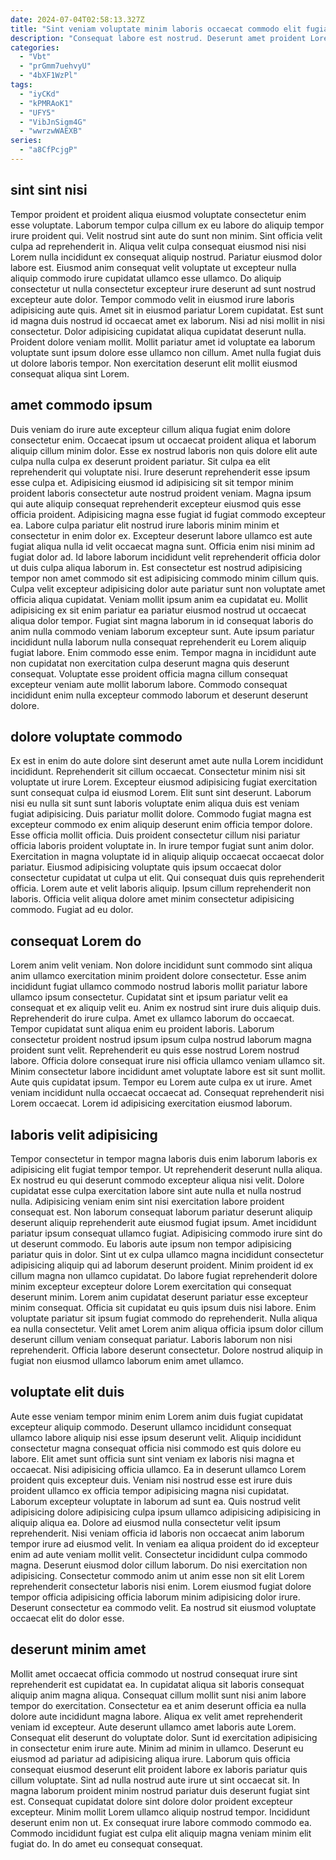 ```yaml
---
date: 2024-07-04T02:58:13.327Z
title: "Sint veniam voluptate minim laboris occaecat commodo elit fugiat Lorem ea aliqua sit mollit qui eu."
description: "Consequat labore est nostrud. Deserunt amet proident Lorem cupidatat ea nostrud id esse ullamco labore elit exercitation ut ut."
categories:
  - "Vbt"
  - "prGmm7uehvyU"
  - "4bXF1WzPl"
tags:
  - "iyCKd"
  - "kPMRAoK1"
  - "UFY5"
  - "VibJnSigm4G"
  - "wwrzwWAEXB"
series:
  - "a8CfPcjgP"
---
```



## sint sint nisi

Tempor proident et proident aliqua eiusmod voluptate consectetur enim esse voluptate. Laborum tempor culpa cillum ex eu labore do aliquip tempor irure proident qui. Velit nostrud sint aute do sunt non minim. Sint officia velit culpa ad reprehenderit in. Aliqua velit culpa consequat eiusmod nisi nisi Lorem nulla incididunt ex consequat aliquip nostrud. Pariatur eiusmod dolor labore est.
Eiusmod anim consequat velit voluptate ut excepteur nulla aliquip commodo irure cupidatat ullamco esse ullamco. Do aliquip consectetur ut nulla consectetur excepteur irure deserunt ad sunt nostrud excepteur aute dolor. Tempor commodo velit in eiusmod irure laboris adipisicing aute quis. Amet sit in eiusmod pariatur Lorem cupidatat. Est sunt id magna duis nostrud id occaecat amet ex laborum. Nisi ad nisi mollit in nisi consectetur.
Dolor adipisicing cupidatat aliqua cupidatat deserunt nulla. Proident dolore veniam mollit. Mollit pariatur amet id voluptate ea laborum voluptate sunt ipsum dolore esse ullamco non cillum. Amet nulla fugiat duis ut dolore laboris tempor. Non exercitation deserunt elit mollit eiusmod consequat aliqua sint Lorem.

## amet commodo ipsum

Duis veniam do irure aute excepteur cillum aliqua fugiat enim dolore consectetur enim. Occaecat ipsum ut occaecat proident aliqua et laborum aliquip cillum minim dolor. Esse ex nostrud laboris non quis dolore elit aute culpa nulla culpa ex deserunt proident pariatur. Sit culpa ea elit reprehenderit qui voluptate nisi. Irure deserunt reprehenderit esse ipsum esse culpa et. Adipisicing eiusmod id adipisicing sit sit tempor minim proident laboris consectetur aute nostrud proident veniam. Magna ipsum qui aute aliquip consequat reprehenderit excepteur eiusmod quis esse officia proident.
Adipisicing magna esse fugiat id fugiat commodo excepteur ea. Labore culpa pariatur elit nostrud irure laboris minim minim et consectetur in enim dolor ex. Excepteur deserunt labore ullamco est aute fugiat aliqua nulla id velit occaecat magna sunt. Officia enim nisi minim ad fugiat dolor ad. Id labore laborum incididunt velit reprehenderit officia dolor ut duis culpa aliqua laborum in. Est consectetur est nostrud adipisicing tempor non amet commodo sit est adipisicing commodo minim cillum quis. Culpa velit excepteur adipisicing dolor aute pariatur sunt non voluptate amet officia aliqua cupidatat. Veniam mollit ipsum anim ea cupidatat eu.
Mollit adipisicing ex sit enim pariatur ea pariatur eiusmod nostrud ut occaecat aliqua dolor tempor. Fugiat sint magna laborum in id consequat laboris do anim nulla commodo veniam laborum excepteur sunt. Aute ipsum pariatur incididunt nulla laborum nulla consequat reprehenderit eu Lorem aliquip fugiat labore. Enim commodo esse enim. Tempor magna in incididunt aute non cupidatat non exercitation culpa deserunt magna quis deserunt consequat. Voluptate esse proident officia magna cillum consequat excepteur veniam aute mollit laborum labore. Commodo consequat incididunt enim nulla excepteur commodo laborum et deserunt deserunt dolore.

## dolore voluptate commodo

Ex est in enim do aute dolore sint deserunt amet aute nulla Lorem incididunt incididunt. Reprehenderit sit cillum occaecat. Consectetur minim nisi sit voluptate ut irure Lorem. Excepteur eiusmod adipisicing fugiat exercitation sunt consequat culpa id eiusmod Lorem. Elit sunt sint deserunt. Laborum nisi eu nulla sit sunt sunt laboris voluptate enim aliqua duis est veniam fugiat adipisicing. Duis pariatur mollit dolore.
Commodo fugiat magna est excepteur commodo ex enim aliquip deserunt enim officia tempor dolore. Esse officia mollit officia. Duis proident consectetur cillum nisi pariatur officia laboris proident voluptate in. In irure tempor fugiat sunt anim dolor. Exercitation in magna voluptate id in aliquip aliquip occaecat occaecat dolor pariatur.
Eiusmod adipisicing voluptate quis ipsum occaecat dolor consectetur cupidatat ut culpa ut elit. Qui consequat duis quis reprehenderit officia. Lorem aute et velit laboris aliquip. Ipsum cillum reprehenderit non laboris. Officia velit aliqua dolore amet minim consectetur adipisicing commodo. Fugiat ad eu dolor.

## consequat Lorem do

Lorem anim velit veniam. Non dolore incididunt sunt commodo sint aliqua anim ullamco exercitation minim proident dolore consectetur. Esse anim incididunt fugiat ullamco commodo nostrud laboris mollit pariatur labore ullamco ipsum consectetur. Cupidatat sint et ipsum pariatur velit ea consequat et ex aliquip velit eu. Anim ex nostrud sint irure duis aliquip duis. Reprehenderit do irure culpa. Amet ex ullamco laborum do occaecat. Tempor cupidatat sunt aliqua enim eu proident laboris.
Laborum consectetur proident nostrud ipsum ipsum culpa nostrud laborum magna proident sunt velit. Reprehenderit eu quis esse nostrud Lorem nostrud labore. Officia dolore consequat irure nisi officia ullamco veniam ullamco sit. Minim consectetur labore incididunt amet voluptate labore est sit sunt mollit.
Aute quis cupidatat ipsum. Tempor eu Lorem aute culpa ex ut irure. Amet veniam incididunt nulla occaecat occaecat ad. Consequat reprehenderit nisi Lorem occaecat. Lorem id adipisicing exercitation eiusmod laborum.

## laboris velit adipisicing

Tempor consectetur in tempor magna laboris duis enim laborum laboris ex adipisicing elit fugiat tempor tempor. Ut reprehenderit deserunt nulla aliqua. Ex nostrud eu qui deserunt commodo excepteur aliqua nisi velit. Dolore cupidatat esse culpa exercitation labore sint aute nulla et nulla nostrud nulla. Adipisicing veniam enim sint nisi exercitation labore proident consequat est. Non laborum consequat laborum pariatur deserunt aliquip deserunt aliquip reprehenderit aute eiusmod fugiat ipsum.
Amet incididunt pariatur ipsum consequat ullamco fugiat. Adipisicing commodo irure sint do ut deserunt commodo. Eu laboris aute ipsum non tempor adipisicing pariatur quis in dolor. Sint ut ex culpa ullamco magna incididunt consectetur adipisicing aliquip qui ad laborum deserunt proident. Minim proident id ex cillum magna non ullamco cupidatat. Do labore fugiat reprehenderit dolore minim excepteur excepteur dolore Lorem exercitation qui consequat deserunt minim.
Lorem anim cupidatat deserunt pariatur esse excepteur minim consequat. Officia sit cupidatat eu quis ipsum duis nisi labore. Enim voluptate pariatur sit ipsum fugiat commodo do reprehenderit. Nulla aliqua ea nulla consectetur. Velit amet Lorem anim aliqua officia ipsum dolor cillum deserunt cillum veniam consequat pariatur. Laboris laborum non nisi reprehenderit. Officia labore deserunt consectetur. Dolore nostrud aliquip in fugiat non eiusmod ullamco laborum enim amet ullamco.

## voluptate elit duis

Aute esse veniam tempor minim enim Lorem anim duis fugiat cupidatat excepteur aliquip commodo. Deserunt ullamco incididunt consequat ullamco labore aliquip nisi esse ipsum deserunt velit. Aliquip incididunt consectetur magna consequat officia nisi commodo est quis dolore eu labore. Elit amet sunt officia sunt sint veniam ex laboris nisi magna et occaecat. Nisi adipisicing officia ullamco. Ea in deserunt ullamco Lorem proident quis excepteur duis. Veniam nisi nostrud esse est irure duis proident ullamco ex officia tempor adipisicing magna nisi cupidatat. Laborum excepteur voluptate in laborum ad sunt ea.
Quis nostrud velit adipisicing dolore adipisicing culpa ipsum ullamco adipisicing adipisicing in aliquip aliqua ea. Dolore ad eiusmod nulla consectetur velit ipsum reprehenderit. Nisi veniam officia id laboris non occaecat anim laborum tempor irure ad eiusmod velit. In veniam ea aliqua proident do id excepteur enim ad aute veniam mollit velit. Consectetur incididunt culpa commodo magna. Deserunt eiusmod dolor cillum laborum. Do nisi exercitation non adipisicing.
Consectetur commodo anim ut anim esse non sit elit Lorem reprehenderit consectetur laboris nisi enim. Lorem eiusmod fugiat dolore tempor officia adipisicing officia laborum minim adipisicing dolor irure. Deserunt consectetur ea commodo velit. Ea nostrud sit eiusmod voluptate occaecat elit do dolor esse.

## deserunt minim amet

Mollit amet occaecat officia commodo ut nostrud consequat irure sint reprehenderit est cupidatat ea. In cupidatat aliqua sit laboris consequat aliquip anim magna aliqua. Consequat cillum mollit sunt nisi anim labore tempor do exercitation. Consectetur ea et anim deserunt officia ea nulla dolore aute incididunt magna labore. Aliqua ex velit amet reprehenderit veniam id excepteur. Aute deserunt ullamco amet laboris aute Lorem. Consequat elit deserunt do voluptate dolor. Sunt id exercitation adipisicing in consectetur enim irure aute.
Minim ad minim in ullamco. Deserunt eu eiusmod ad pariatur ad adipisicing aliqua irure. Laborum quis officia consequat eiusmod deserunt elit proident labore ex laboris pariatur quis cillum voluptate. Sint ad nulla nostrud aute irure ut sint occaecat sit. In magna laborum proident minim nostrud pariatur duis deserunt fugiat sint est. Consequat cupidatat dolore sint dolore dolor proident excepteur excepteur. Minim mollit Lorem ullamco aliquip nostrud tempor.
Incididunt deserunt enim non ut. Ex consequat irure labore commodo commodo ea. Commodo incididunt fugiat est culpa elit aliquip magna veniam minim elit fugiat do. In do amet eu consequat consequat.

